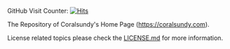 GitHub Visit Counter: [![Hits](https://hits.seeyoufarm.com/api/count/incr/badge.svg?url=https%2A%2F%2Fgithub.com%2Fcoralsundy%2Fcoralsundy-website&count_bg=%2379C83D&title_bg=%23555555&icon=&icon_color=%23E7E7E7&title=hits&edge_flat=false)](https://hits.seeyoufarm.com)


The Repository of Coralsundy's Home Page (https://coralsundy.com).


License related topics please check the [LICENSE.md](LICENSE.md) for more information.
